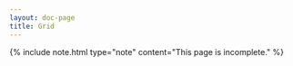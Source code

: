 ```yaml
---
layout: doc-page
title: Grid
---
```


{% include note.html type="note" content="This page is incomplete." %}
